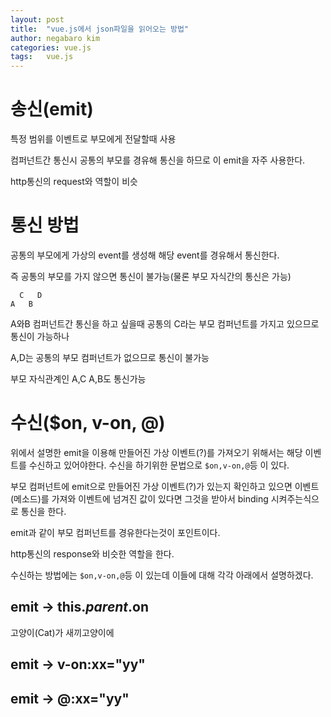 ```yaml
---
layout: post
title:  "vue.js에서 json파일을 읽어오는 방법"
author: negabaro kim
categories: vue.js
tags:	vue.js
---
```



# 송신(emit)


특정 범위를 이벤트로 부모에게 전달할때 사용

컴퍼넌트간 통신시 공통의 부모를 경유해 통신을 하므로 이 emit을 자주 사용한다.

http통신의 request와 역할이 비슷


# 통신 방법

공통의 부모에게 가상의 event를 생성해 해당 event를 경유해서 통신한다.

즉 공통의 부모를 가지 않으면 통신이 불가능(물론 부모 자식간의 통신은 가능)

```
  C   D
A   B
```


A와B 컴퍼넌트간 통신을 하고 싶을때 공통의 C라는 부모 컴퍼넌트를 가지고 있으므로 통신이 가능하나

A,D는 공통의 부모 컴퍼넌트가 없으므로 통신이 불가능

부모 자식관계인 A,C A,B도 통신가능

# 수신($on, v-on, @)

위에서 설명한 emit을 이용해 만들어진 가상 이벤트(?)를 가져오기 위해서는 해당 이벤트를 수신하고 있어야한다.
수신을 하기위한 문법으로 `$on,v-on,@`등 이 있다.



부모 컴퍼넌트에 emit으로 만들어진 가상 이벤트(?)가 있는지 확인하고 있으면 이벤트(메소드)를 가져와
이벤트에 넘겨진 값이 있다면 그것을 받아서 binding 시켜주는식으로 통신을 한다.

emit과 같이 부모 컴퍼넌트를 경유한다는것이 포인트이다.

http통신의 response와 비슷한 역할을 한다.


수신하는 방법에는 `$on,v-on,@`등 이 있는데 이들에 대해 각각 아래에서 설명하겠다.



## emit -> this.$parent.$on



고양이(Cat)가 새끼고양이에

## emit -> v-on:xx="yy"


## emit -> @:xx="yy"

